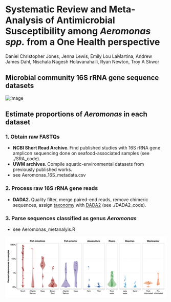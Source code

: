 # Systematic Review and Meta-Analysis of Antimicrobial Susceptibility among  <i>Aeromonas spp.</i> from a One Health perspective

Daniel Christopher Jones, Jenna Lewis,  Emily Lou LaMartina, Andrew James Dahl, Nischala Nagesh Holavanahalli, Ryan Newton, Troy A Skwor



## Microbial community 16S rRNA gene sequence datasets

![image](https://github.com/loulanomics/Aeromonas_metanalysis/blob/main/SRA_code/dataset_overview.png)


## Estimate proportions of <i>Aeromonas</i> in each dataset

### 1.  Obtain raw FASTQs
- <b>NCBI Short Read Archive.  </b> Find published studies with 16S rRNA gene amplicon sequencing done on seafood-associated samples (see ./SRA_code).
- <b>UWM archives.  </b> Compile aquatic-environmental datasets from previously published works.
- see Aeromonas_16S_metadata.csv


### 2.  Process raw 16S rRNA gene reads
- <b>DADA2.  </b> Quality filter, merge paired-end reads, remove chimeric sequences, assign [taxonomy](https://www.arb-silva.de/documentation/release-138/) with [DADA2](https://www.bioconductor.org/packages/release/bioc/html/dada2.html) (see ./DADA2_code).


### 3.  Parse sequences classified as genus <i>Aeromonas</i>
- see Aeromonas_metanalyis.R


![image](https://github.com/NewtonLabUWM/Aeromonas_metanalysis/blob/main/DADA2_code/Figure1.png)



